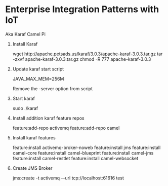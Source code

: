 
# Enterprise Integration Patterns with IoT

Aka Karaf Camel Pi

1.  Install Karaf

	wget http://apache.petsads.us/karaf/3.0.3/apache-karaf-3.0.3.tar.gz
	tar -zxvf apache-karaf-3.0.3.tar.gz
	chmod -R 777 apache-karaf-3.0.3
2.  Update karaf start script

	JAVA_MAX_MEM=256M
	
	Remove the -server option from script
3.  Start karaf

	sudo ./karaf

4.  Install addition karaf feature repos

	feature:add-repo activemq
	feature:add-repo camel

5.  Install karaf features
    
	feature:install activemq-broker-noweb
	feature:install jms
	feature:install camel-core
	feature:install camel-blueprint
	feature:install camel-jms
	feature:install camel-restlet
	feature:install camel-websocket
	
6.  Create JMS Broker

	jms:create -t activemq --url tcp://localhost:61616 test

 